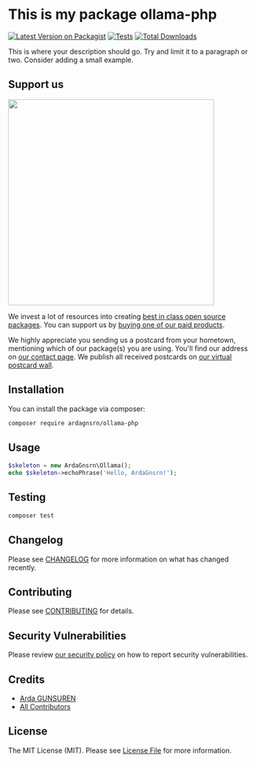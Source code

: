 # This is my package ollama-php

[![Latest Version on Packagist](https://img.shields.io/packagist/v/ardagnsrn/ollama-php.svg?style=flat-square)](https://packagist.org/packages/ardagnsrn/ollama-php)
[![Tests](https://img.shields.io/github/actions/workflow/status/ardagnsrn/ollama-php/run-tests.yml?branch=main&label=tests&style=flat-square)](https://github.com/ardagnsrn/ollama-php/actions/workflows/run-tests.yml)
[![Total Downloads](https://img.shields.io/packagist/dt/ardagnsrn/ollama-php.svg?style=flat-square)](https://packagist.org/packages/ardagnsrn/ollama-php)

This is where your description should go. Try and limit it to a paragraph or two. Consider adding a small example.

## Support us

[<img src="https://github-ads.s3.eu-central-1.amazonaws.com/ollama-php.jpg?t=1" width="419px" />](https://spatie.be/github-ad-click/ollama-php)

We invest a lot of resources into creating [best in class open source packages](https://spatie.be/open-source). You can support us by [buying one of our paid products](https://spatie.be/open-source/support-us).

We highly appreciate you sending us a postcard from your hometown, mentioning which of our package(s) you are using. You'll find our address on [our contact page](https://spatie.be/about-us). We publish all received postcards on [our virtual postcard wall](https://spatie.be/open-source/postcards).

## Installation

You can install the package via composer:

```bash
composer require ardagnsrn/ollama-php
```

## Usage

```php
$skeleton = new ArdaGnsrn\Ollama();
echo $skeleton->echoPhrase('Hello, ArdaGnsrn!');
```

## Testing

```bash
composer test
```

## Changelog

Please see [CHANGELOG](CHANGELOG.md) for more information on what has changed recently.

## Contributing

Please see [CONTRIBUTING](https://github.com/spatie/.github/blob/main/CONTRIBUTING.md) for details.

## Security Vulnerabilities

Please review [our security policy](../../security/policy) on how to report security vulnerabilities.

## Credits

- [Arda GUNSUREN](https://github.com/ArdaGnsrn)
- [All Contributors](../../contributors)

## License

The MIT License (MIT). Please see [License File](LICENSE.md) for more information.
